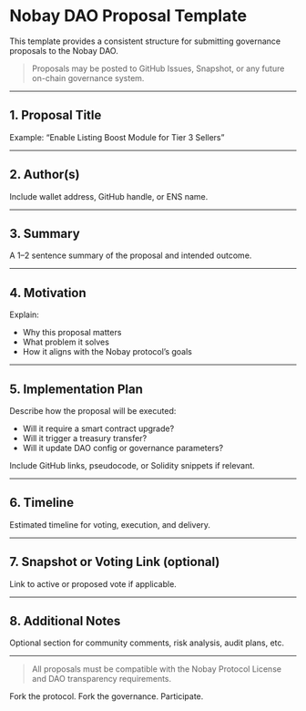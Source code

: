 # Nobay DAO Proposal Template

This template provides a consistent structure for submitting governance proposals to the Nobay DAO.

> Proposals may be posted to GitHub Issues, Snapshot, or any future on-chain governance system.

---

## 1. Proposal Title
Example: “Enable Listing Boost Module for Tier 3 Sellers”

---

## 2. Author(s)
Include wallet address, GitHub handle, or ENS name.

---

## 3. Summary
A 1–2 sentence summary of the proposal and intended outcome.

---

## 4. Motivation
Explain:
- Why this proposal matters
- What problem it solves
- How it aligns with the Nobay protocol’s goals

---

## 5. Implementation Plan
Describe how the proposal will be executed:
- Will it require a smart contract upgrade?
- Will it trigger a treasury transfer?
- Will it update DAO config or governance parameters?

Include GitHub links, pseudocode, or Solidity snippets if relevant.

---

## 6. Timeline
Estimated timeline for voting, execution, and delivery.

---

## 7. Snapshot or Voting Link (optional)
Link to active or proposed vote if applicable.

---

## 8. Additional Notes
Optional section for community comments, risk analysis, audit plans, etc.

---

> All proposals must be compatible with the Nobay Protocol License and DAO transparency requirements.

Fork the protocol. Fork the governance. Participate.
